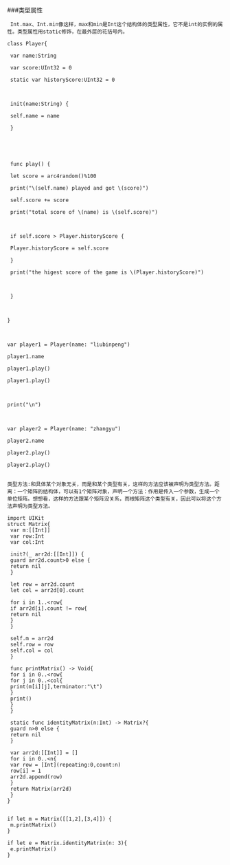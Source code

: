 ###类型属性
    
     Int.max、Int.min像这样，max和min是Int这个结构体的类型属性，它不是int的实例的属性。类型属性用static修饰，在最外层的花括号内。
```
class Player{

 var name:String

 var score:UInt32 = 0

 static var historyScore:UInt32 = 0



 init(name:String) {

 self.name = name

 }





 func play() {

 let score = arc4random()%100

 print("\(self.name) played and got \(score)")

 self.score += score

 print("total score of \(name) is \(self.score)")



 if self.score > Player.historyScore {

 Player.historyScore = self.score

 }

 print("the higest score of the game is \(Player.historyScore)")



 }



}



var player1 = Player(name: "liubinpeng")

player1.name

player1.play()

player1.play()



print("\n")



var player2 = Player(name: "zhangyu")

player2.name

player2.play()

player2.play()


```
    类型方法:和具体某个对象无关，而是和某个类型有关，这样的方法应该被声明为类型方法。距离：一个矩阵的结构体，可以有1个矩阵对象，声明一个方法：作用是传入一个参数，生成一个单位矩阵。想想看，这样的方法跟某个矩阵没关系，而根矩阵这个类型有关，因此可以将这个方法声明为类型方法。

```
import UIKit
struct Matrix{
 var m:[[Int]]
 var row:Int
 var col:Int

 init?(_ arr2d:[[Int]]) {
 guard arr2d.count>0 else {
 return nil
 }

 let row = arr2d.count
 let col = arr2d[0].count

 for i in 1..<row{
 if arr2d[i].count != row{
 return nil
 }
 }

 self.m = arr2d
 self.row = row
 self.col = col
 }

 func printMatrix() -> Void{
 for i in 0..<row{
 for j in 0..<col{
 print(m[i][j],terminator:"\t")
 }
 print()
 }
 }

 static func identityMatrix(n:Int) -> Matrix?{
 guard n>0 else {
 return nil
 }

 var arr2d:[[Int]] = []
 for i in 0..<n{
 var row = [Int](repeating:0,count:n)
 row[i] = 1
 arr2d.append(row)
 }
 return Matrix(arr2d)
 }
}


if let m = Matrix([[1,2],[3,4]]) {
 m.printMatrix()
}

if let e = Matrix.identityMatrix(n: 3){
 e.printMatrix()
}

```
